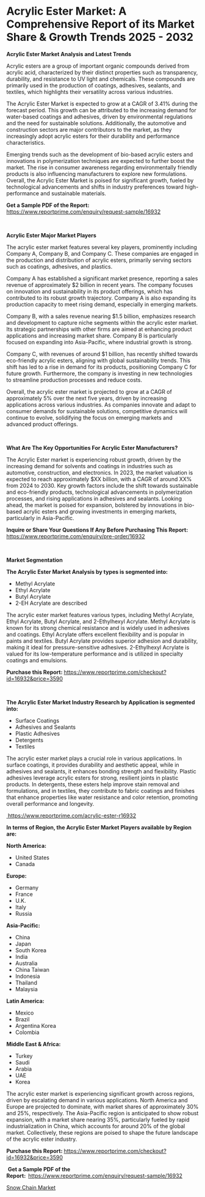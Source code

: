 <p><h1>Acrylic Ester Market: A Comprehensive Report of its Market Share & Growth Trends 2025 - 2032</h1></p><p><strong>Acrylic Ester Market Analysis and Latest Trends</strong></p>
<p><p>Acrylic esters are a group of important organic compounds derived from acrylic acid, characterized by their distinct properties such as transparency, durability, and resistance to UV light and chemicals. These compounds are primarily used in the production of coatings, adhesives, sealants, and textiles, which highlights their versatility across various industries. </p><p>The Acrylic Ester Market is expected to grow at a CAGR of 3.41% during the forecast period. This growth can be attributed to the increasing demand for water-based coatings and adhesives, driven by environmental regulations and the need for sustainable solutions. Additionally, the automotive and construction sectors are major contributors to the market, as they increasingly adopt acrylic esters for their durability and performance characteristics. </p><p>Emerging trends such as the development of bio-based acrylic esters and innovations in polymerization techniques are expected to further boost the market. The rise in consumer awareness regarding environmentally friendly products is also influencing manufacturers to explore new formulations. Overall, the Acrylic Ester Market is poised for significant growth, fueled by technological advancements and shifts in industry preferences toward high-performance and sustainable materials.</p></p>
<p><strong>Get a Sample PDF of the Report:&nbsp;</strong> <a href="https://www.reportprime.com/enquiry/request-sample/16932?utm_campaign=2514&utm_medium=2&utm_source=Github&utm_content=ia&utm_term=24032025&utm_id=acrylic-ester">https://www.reportprime.com/enquiry/request-sample/16932</a></p>
<p>&nbsp;</p>
<p><strong>Acrylic Ester Major Market Players</strong></p>
<p><p>The acrylic ester market features several key players, prominently including Company A, Company B, and Company C. These companies are engaged in the production and distribution of acrylic esters, primarily serving sectors such as coatings, adhesives, and plastics.</p><p>Company A has established a significant market presence, reporting a sales revenue of approximately $2 billion in recent years. The company focuses on innovation and sustainability in its product offerings, which has contributed to its robust growth trajectory. Company A is also expanding its production capacity to meet rising demand, especially in emerging markets.</p><p>Company B, with a sales revenue nearing $1.5 billion, emphasizes research and development to capture niche segments within the acrylic ester market. Its strategic partnerships with other firms are aimed at enhancing product applications and increasing market share. Company B is particularly focused on expanding into Asia-Pacific, where industrial growth is strong.</p><p>Company C, with revenues of around $1 billion, has recently shifted towards eco-friendly acrylic esters, aligning with global sustainability trends. This shift has led to a rise in demand for its products, positioning Company C for future growth. Furthermore, the company is investing in new technologies to streamline production processes and reduce costs.</p><p>Overall, the acrylic ester market is projected to grow at a CAGR of approximately 5% over the next five years, driven by increasing applications across various industries. As companies innovate and adapt to consumer demands for sustainable solutions, competitive dynamics will continue to evolve, solidifying the focus on emerging markets and advanced product offerings.</p></p>
<p>&nbsp;</p>
<p><strong>What Are The Key Opportunities For Acrylic Ester Manufacturers?</strong></p>
<p><p>The Acrylic Ester market is experiencing robust growth, driven by the increasing demand for solvents and coatings in industries such as automotive, construction, and electronics. In 2023, the market valuation is expected to reach approximately $XX billion, with a CAGR of around XX% from 2024 to 2030. Key growth factors include the shift towards sustainable and eco-friendly products, technological advancements in polymerization processes, and rising applications in adhesives and sealants. Looking ahead, the market is poised for expansion, bolstered by innovations in bio-based acrylic esters and growing investments in emerging markets, particularly in Asia-Pacific.</p></p>
<p><strong>Inquire or Share Your Questions If Any Before Purchasing This Report:</strong> <a href="https://www.reportprime.com/enquiry/pre-order/16932?utm_campaign=2514&utm_medium=2&utm_source=Github&utm_content=ia&utm_term=24032025&utm_id=acrylic-ester">https://www.reportprime.com/enquiry/pre-order/16932</a></p>
<p>&nbsp;</p>
<p><strong>Market Segmentation</strong></p>
<p><strong>The Acrylic Ester Market Analysis by types is segmented into:</strong></p>
<p><ul><li>Methyl Acrylate</li><li>Ethyl Acrylate</li><li>Butyl Acrylate</li><li>2-EH Acrylate are described</li></ul></p>
<p><p>The acrylic ester market features various types, including Methyl Acrylate, Ethyl Acrylate, Butyl Acrylate, and 2-Ethylhexyl Acrylate. Methyl Acrylate is known for its strong chemical resistance and is widely used in adhesives and coatings. Ethyl Acrylate offers excellent flexibility and is popular in paints and textiles. Butyl Acrylate provides superior adhesion and durability, making it ideal for pressure-sensitive adhesives. 2-Ethylhexyl Acrylate is valued for its low-temperature performance and is utilized in specialty coatings and emulsions.</p></p>
<p><strong>Purchase this Report:&nbsp;</strong><a href="https://www.reportprime.com/checkout?id=16932&price=3590&utm_campaign=2514&utm_medium=2&utm_source=Github&utm_content=ia&utm_term=24032025&utm_id=acrylic-ester">https://www.reportprime.com/checkout?id=16932&price=3590</a></p>
<p>&nbsp;</p>
<p><strong>The Acrylic Ester Market Industry Research by Application is segmented into:</strong></p>
<p><ul><li>Surface Coatings</li><li>Adhesives and Sealants</li><li>Plastic Adhesives</li><li>Detergents</li><li>Textiles</li></ul></p>
<p><p>The acrylic ester market plays a crucial role in various applications. In surface coatings, it provides durability and aesthetic appeal, while in adhesives and sealants, it enhances bonding strength and flexibility. Plastic adhesives leverage acrylic esters for strong, resilient joints in plastic products. In detergents, these esters help improve stain removal and formulations, and in textiles, they contribute to fabric coatings and finishes that enhance properties like water resistance and color retention, promoting overall performance and longevity.</p></p>
<p><a href="https://www.reportprime.com/acrylic-ester-r16932?utm_campaign=2514&utm_medium=2&utm_source=Github&utm_content=ia&utm_term=24032025&utm_id=acrylic-ester">&nbsp;https://www.reportprime.com/acrylic-ester-r16932</a></p>
<p><strong>In terms of Region, the Acrylic Ester Market Players available by Region are:</strong></p>
<p>
    <p> <strong> North America: </strong>
        <ul>
            <li>United States</li>
            <li>Canada</li>
        </ul>
        </p> 
    <p> <strong> Europe: </strong>
        <ul>
            <li>Germany</li>
            <li>France</li>
            <li>U.K.</li>
            <li>Italy</li>
            <li>Russia</li>
        </ul>
        </p> 
    <p> <strong> Asia-Pacific: </strong>
        <ul>
            <li>China</li>
            <li>Japan</li>
            <li>South Korea</li>
            <li>India</li>
            <li>Australia</li>
            <li>China Taiwan</li>
            <li>Indonesia</li>
            <li>Thailand</li>
            <li>Malaysia</li>
        </ul>
        </p> 
    <p> <strong> Latin America: </strong>
        <ul>
            <li>Mexico</li>
            <li>Brazil</li>
            <li>Argentina Korea</li>
            <li>Colombia</li>
        </ul>
        </p> 
    <p> <strong> Middle East & Africa: </strong>
        <ul>
            <li>Turkey</li>
            <li>Saudi</li>
            <li>Arabia</li>
            <li>UAE</li>
            <li>Korea</li>
        </ul>
    </p>
    </p>
<p><p>The acrylic ester market is experiencing significant growth across regions, driven by escalating demand in various applications. North America and Europe are projected to dominate, with market shares of approximately 30% and 25%, respectively. The Asia-Pacific region is anticipated to show robust expansion, with a market share nearing 35%, particularly fueled by rapid industrialization in China, which accounts for around 20% of the global market. Collectively, these regions are poised to shape the future landscape of the acrylic ester industry.</p></p>
<p><strong>Purchase this Report: </strong><a href="https://www.reportprime.com/checkout?id=16932&price=3590&utm_campaign=2514&utm_medium=2&utm_source=Github&utm_content=ia&utm_term=24032025&utm_id=acrylic-ester">https://www.reportprime.com/checkout?id=16932&price=3590</a></p>
<p>&nbsp;<strong>Get a Sample PDF of the Report:&nbsp;&nbsp;</strong><a href="https://www.reportprime.com/enquiry/request-sample/16932?utm_campaign=2514&utm_medium=2&utm_source=Github&utm_content=ia&utm_term=24032025&utm_id=acrylic-ester">https://www.reportprime.com/enquiry/request-sample/16932</a></p>
<p><strong></strong></p>
<p><p><a href="https://github.com/WashimHussain441/Market-Research-Report-List-2/blob/main/snow-chain-market.md?utm_campaign=2514&utm_medium=2&utm_source=Github&utm_content=ia&utm_term=24032025&utm_id=acrylic-ester">Snow Chain Market</a></p></p>